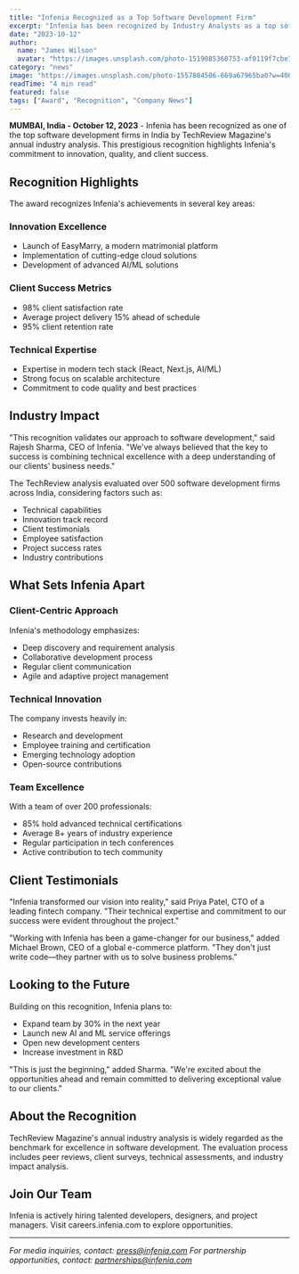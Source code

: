 ```yaml
---
title: "Infenia Recognized as a Top Software Development Firm"
excerpt: "Infenia has been recognized by Industry Analysts as a top software development firm for its innovative solutions and commitment to client success."
date: "2023-10-12"
author:
  name: "James Wilson"
  avatar: "https://images.unsplash.com/photo-1519085360753-af0119f7cbe7?w=100&h=100&fit=crop"
category: "news"
image: "https://images.unsplash.com/photo-1557804506-669a67965ba0?w=400&h=300&fit=crop"
readTime: "4 min read"
featured: false
tags: ["Award", "Recognition", "Company News"]
---
```


**MUMBAI, India - October 12, 2023** - Infenia has been recognized as one of the top software development firms in India by TechReview Magazine's annual industry analysis. This prestigious recognition highlights Infenia's commitment to innovation, quality, and client success.

## Recognition Highlights

The award recognizes Infenia's achievements in several key areas:

### Innovation Excellence
- Launch of EasyMarry, a modern matrimonial platform
- Implementation of cutting-edge cloud solutions
- Development of advanced AI/ML solutions

### Client Success Metrics
- 98% client satisfaction rate
- Average project delivery 15% ahead of schedule
- 95% client retention rate

### Technical Expertise
- Expertise in modern tech stack (React, Next.js, AI/ML)
- Strong focus on scalable architecture
- Commitment to code quality and best practices

## Industry Impact

"This recognition validates our approach to software development," said Rajesh Sharma, CEO of Infenia. "We've always believed that the key to success is combining technical excellence with a deep understanding of our clients' business needs."

The TechReview analysis evaluated over 500 software development firms across India, considering factors such as:
- Technical capabilities
- Innovation track record
- Client testimonials
- Employee satisfaction
- Project success rates
- Industry contributions

## What Sets Infenia Apart

### Client-Centric Approach
Infenia's methodology emphasizes:
- Deep discovery and requirement analysis
- Collaborative development process
- Regular client communication
- Agile and adaptive project management

### Technical Innovation
The company invests heavily in:
- Research and development
- Employee training and certification
- Emerging technology adoption
- Open-source contributions

### Team Excellence
With a team of over 200 professionals:
- 85% hold advanced technical certifications
- Average 8+ years of industry experience
- Regular participation in tech conferences
- Active contribution to tech community

## Client Testimonials

"Infenia transformed our vision into reality," said Priya Patel, CTO of a leading fintech company. "Their technical expertise and commitment to our success were evident throughout the project."

"Working with Infenia has been a game-changer for our business," added Michael Brown, CEO of a global e-commerce platform. "They don't just write code—they partner with us to solve business problems."

## Looking to the Future

Building on this recognition, Infenia plans to:
- Expand team by 30% in the next year
- Launch new AI and ML service offerings
- Open new development centers
- Increase investment in R&D

"This is just the beginning," added Sharma. "We're excited about the opportunities ahead and remain committed to delivering exceptional value to our clients."

## About the Recognition

TechReview Magazine's annual industry analysis is widely regarded as the benchmark for excellence in software development. The evaluation process includes peer reviews, client surveys, technical assessments, and industry impact analysis.

## Join Our Team

Infenia is actively hiring talented developers, designers, and project managers. Visit careers.infenia.com to explore opportunities.

---

*For media inquiries, contact: press@infenia.com*
*For partnership opportunities, contact: partnerships@infenia.com*
